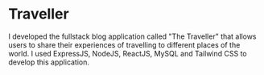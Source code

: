 # Traveller
I developed the fullstack blog application called "The Traveller" that allows users to share their experiences of travelling to different places of the world. I used ExpressJS, NodeJS, ReactJS, MySQL and Tailwind CSS to develop this application.
